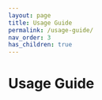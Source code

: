 ```yaml
---
layout: page
title: Usage Guide
permalink: /usage-guide/
nav_order: 3
has_children: true
---
```

# Usage Guide

